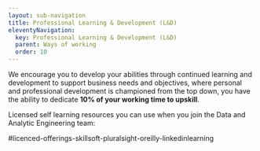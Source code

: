 ```yaml
---
layout: sub-navigation
title: Professional Learning & Development (L&D)
eleventyNavigation:
  key: Professional Learning & Development (L&D)
  parent: Ways of working
  order: 10
---
```


We encourage you to develop your abilities through continued learning and development to support business needs and objectives, where personal and professional development is championed from the top down, you have the ability to dedicate **10% of your working time to upskill**.

Licensed self learning resources you can use when you join the Data and Analytic Engineering team:

#licenced-offerings-skillsoft-pluralsight-oreilly-linkedinlearning
